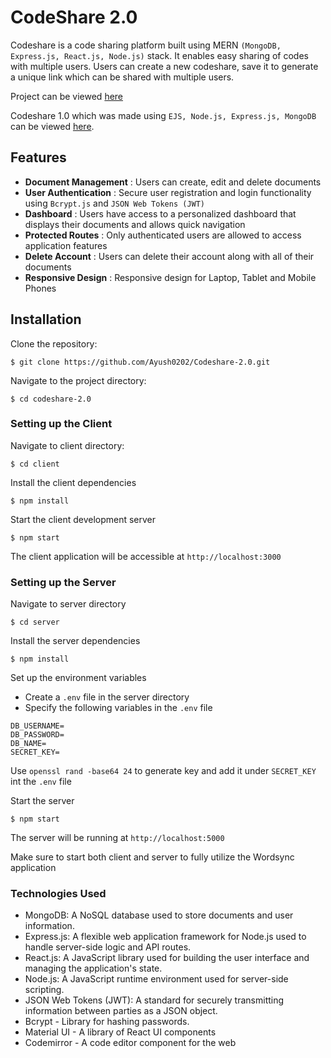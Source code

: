 # CodeShare 2.0


Codeshare is a code sharing platform built using MERN `(MongoDB, Express.js, React.js, Node.js)` stack. It enables easy sharing of codes with multiple users. Users can create a new codeshare, save it to generate a unique link which can be shared with multiple users.

Project can be viewed [here](https://codeshare2-eight.vercel.app/)

Codeshare 1.0 which was made using `EJS, Node.js, Express.js, MongoDB` can be viewed [here](https://github.com/Ayush0202/Codeshare). 

## Features ##

- **Document Management** : Users can create, edit and delete documents
- **User Authentication** : Secure user registration and login functionality using `Bcrypt.js` and `JSON Web Tokens (JWT)`
- **Dashboard** : Users have access to a personalized dashboard that displays their documents and allows quick navigation
- **Protected Routes** : Only authenticated users are allowed to access application features
- **Delete Account** : Users can delete their account along with all of their documents
- **Responsive Design** : Responsive design for Laptop, Tablet and Mobile Phones

## Installation ##

Clone the repository:
```
$ git clone https://github.com/Ayush0202/Codeshare-2.0.git
```

Navigate to the project directory:
```
$ cd codeshare-2.0
```

### Setting up the Client ###

Navigate to client directory:
```
$ cd client
```

Install the client dependencies
```
$ npm install
```

Start the client development server
```
$ npm start
```

The client application will be accessible at `http://localhost:3000`

### Setting up the Server

Navigate to server directory
```
$ cd server
```

Install the server dependencies
```
$ npm install
```

Set up the environment variables
- Create a `.env` file in the server directory
- Specify the following variables in the `.env` file
```
DB_USERNAME=
DB_PASSWORD=
DB_NAME=
SECRET_KEY=
```
Use `openssl rand -base64 24` to generate key and add it under `SECRET_KEY` int the `.env` file

Start the server
```
$ npm start
```

The server will be running at `http://localhost:5000`

Make sure to start both client and server to fully utilize the Wordsync application

### Technologies Used ###

- MongoDB: A NoSQL database used to store documents and user information.
- Express.js: A flexible web application framework for Node.js used to handle server-side logic and API routes.
- React.js: A JavaScript library used for building the user interface and managing the application's state.
- Node.js: A JavaScript runtime environment used for server-side scripting.
- JSON Web Tokens (JWT): A standard for securely transmitting information between parties as a JSON object.
- Bcrypt -  Library for hashing passwords.
- Material UI - A library of React UI components 
- Codemirror - A code editor component for the web